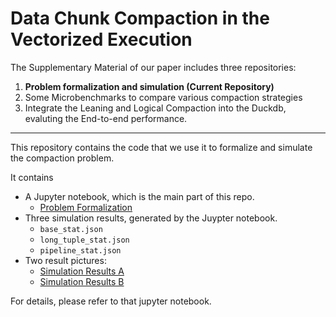 # Data Chunk Compaction in the Vectorized Execution


The Supplementary Material of our paper includes three repositories:
1. **Problem formalization and simulation (Current Repository)**
2. Some Microbenchmarks to compare various compaction strategies
3. Integrate the Leaning and Logical Compaction into the Duckdb, evaluting the End-to-end performance.

---

This repository contains the code that we use it to formalize and simulate the compaction problem. 

It contains 
- A Jupyter notebook, which is the main part of this repo.
   - [Problem Formalization](cpt_algorithms.ipynb)
- Three simulation results, generated by the Juypter notebook.
   - `base_stat.json`
   - `long_tuple_stat.json`
   - `pipeline_stat.json`
- Two result pictures:
   - [Simulation Results A](simulation_analysis_partA.pdf)
   - [Simulation Results B](simulation_analysis_partB.pdf)
 
For details, please refer to that jupyter notebook.




    
